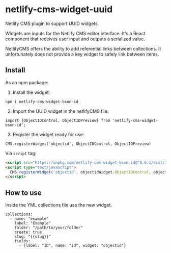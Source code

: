 # netlify-cms-widget-uuid
Netlify CMS plugin to support UUID widgets.

Widgets are inputs for the Netlify CMS editor interface. It's a React component that receives user input and outputs a serialized value.

NetlifyCMS offers the ability to add referential links between collections. It unfortunately does not provide a key widget to safely link between items.

## Install

As an npm package:

1) Install the widget:
```
npm i netlify-cms-widget-bson-id
```

2) Import the UUID widget in the netlifyCMS file:
```
import {ObjectIDControl, ObjectIDPreview} from 'netlify-cms-widget-bson-id';
```

3) Register the widget ready for use:
```
CMS.registerWidget('objectid', ObjectIDControl, ObjectIDPreview)

```

Via `script` tag:
```html
<script src="https://unpkg.com/netlify-cms-widget-bson-id@^0.0.1/dist/index.js"></script>
<script type="text/javascript">
  CMS.registerWidget('objectid', objectidWidget.ObjectIDControl, objectidWidget.ObjectIDPreview)
</script>
```

## How to use

Inside the YML collections file use the new widget.

```
collections:
  - name: "example"
    label: "Example"
    folder: "/path/to/your/folder"
    create: true
    slug: "{{slug}}"
    fields:
      - {label: "ID", name: "id", widget: "objectid"}
```
